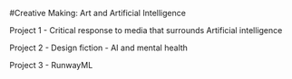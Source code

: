 #Creative Making: Art and Artificial Intelligence

<p> Project 1 - Critical response to media that surrounds Artificial intelligence </p>

<p> Project 2 - Design fiction - AI and mental health </p>

<p> Project 3 - RunwayML </p>

